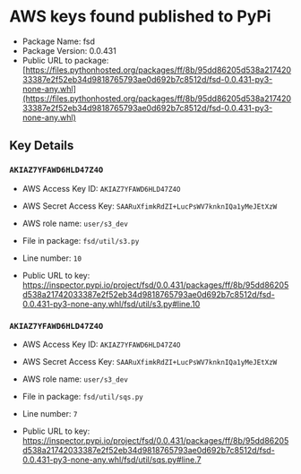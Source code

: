 # AWS keys found published to PyPi

* Package Name: fsd
* Package Version: 0.0.431
* Public URL to package: [https://files.pythonhosted.org/packages/ff/8b/95dd86205d538a21742033387e2f52eb34d9818765793ae0d692b7c8512d/fsd-0.0.431-py3-none-any.whl](https://files.pythonhosted.org/packages/ff/8b/95dd86205d538a21742033387e2f52eb34d9818765793ae0d692b7c8512d/fsd-0.0.431-py3-none-any.whl)

## Key Details

### `AKIAZ7YFAWD6HLD47Z4O`

* AWS Access Key ID: `AKIAZ7YFAWD6HLD47Z4O`
* AWS Secret Access Key: `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` 
* AWS role name: `user/s3_dev`
* File in package: `fsd/util/s3.py`
* Line number: `10`

* Public URL to key: https://inspector.pypi.io/project/fsd/0.0.431/packages/ff/8b/95dd86205d538a21742033387e2f52eb34d9818765793ae0d692b7c8512d/fsd-0.0.431-py3-none-any.whl/fsd/util/s3.py#line.10



### `AKIAZ7YFAWD6HLD47Z4O`

* AWS Access Key ID: `AKIAZ7YFAWD6HLD47Z4O`
* AWS Secret Access Key: `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` 
* AWS role name: `user/s3_dev`
* File in package: `fsd/util/sqs.py`
* Line number: `7`

* Public URL to key: https://inspector.pypi.io/project/fsd/0.0.431/packages/ff/8b/95dd86205d538a21742033387e2f52eb34d9818765793ae0d692b7c8512d/fsd-0.0.431-py3-none-any.whl/fsd/util/sqs.py#line.7


